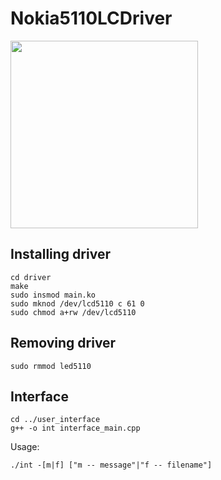 # Nokia5110LCDriver

<img src="https://drive.google.com/uc?export=view&id=1yljsNU_sk-49aKaAVxRM89XZSlJNzrS1" width="300" height="300">

## Installing driver
```
cd driver
make
sudo insmod main.ko
sudo mknod /dev/lcd5110 c 61 0
sudo chmod a+rw /dev/lcd5110
```
## Removing driver
```
sudo rmmod led5110
```

## Interface
```
cd ../user_interface
g++ -o int interface_main.cpp
```

Usage:
``` 
./int -[m|f] ["m -- message"|"f -- filename"]
```
